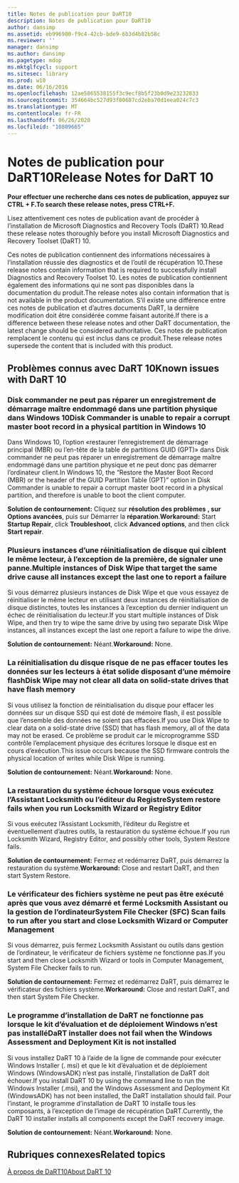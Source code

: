```yaml
---
title: Notes de publication pour DaRT10
description: Notes de publication pour DaRT10
author: dansimp
ms.assetid: eb996980-f9c4-42cb-bde9-6b3d4b82b58c
ms.reviewer: ''
manager: dansimp
ms.author: dansimp
ms.pagetype: mdop
ms.mktglfcycl: support
ms.sitesec: library
ms.prod: w10
ms.date: 06/16/2016
ms.openlocfilehash: 12ae5865538155f3c9ecf8b5f23b0d9e23232833
ms.sourcegitcommit: 354664bc527d93f80687cd2eba70d1eea024c7c3
ms.translationtype: MT
ms.contentlocale: fr-FR
ms.lasthandoff: 06/26/2020
ms.locfileid: "10809665"
---
```

# <span data-ttu-id="b2b00-103">Notes de publication pour DaRT10</span><span class="sxs-lookup"><span data-stu-id="b2b00-103">Release Notes for DaRT 10</span></span>


**<span data-ttu-id="b2b00-104">Pour effectuer une recherche dans ces notes de publication, appuyez sur CTRL + F.</span><span class="sxs-lookup"><span data-stu-id="b2b00-104">To search these release notes, press CTRL+F.</span></span>**

<span data-ttu-id="b2b00-105">Lisez attentivement ces notes de publication avant de procéder à l’installation de Microsoft Diagnostics and Recovery Tools (DaRT) 10.</span><span class="sxs-lookup"><span data-stu-id="b2b00-105">Read these release notes thoroughly before you install Microsoft Diagnostics and Recovery Toolset (DaRT) 10.</span></span>

<span data-ttu-id="b2b00-106">Ces notes de publication contiennent des informations nécessaires à l’installation réussie des diagnostics et de l’outil de récupération 10.</span><span class="sxs-lookup"><span data-stu-id="b2b00-106">These release notes contain information that is required to successfully install Diagnostics and Recovery Toolset 10.</span></span> <span data-ttu-id="b2b00-107">Les notes de publication contiennent également des informations qui ne sont pas disponibles dans la documentation du produit.</span><span class="sxs-lookup"><span data-stu-id="b2b00-107">The release notes also contain information that is not available in the product documentation.</span></span> <span data-ttu-id="b2b00-108">S’il existe une différence entre ces notes de publication et d’autres documents DaRT, la dernière modification doit être considérée comme faisant autorité.</span><span class="sxs-lookup"><span data-stu-id="b2b00-108">If there is a difference between these release notes and other DaRT documentation, the latest change should be considered authoritative.</span></span> <span data-ttu-id="b2b00-109">Ces notes de publication remplacent le contenu qui est inclus dans ce produit.</span><span class="sxs-lookup"><span data-stu-id="b2b00-109">These release notes supersede the content that is included with this product.</span></span>

## <span data-ttu-id="b2b00-110">Problèmes connus avec DaRT 10</span><span class="sxs-lookup"><span data-stu-id="b2b00-110">Known issues with DaRT 10</span></span>


### <span data-ttu-id="b2b00-111">Disk commander ne peut pas réparer un enregistrement de démarrage maître endommagé dans une partition physique dans Windows 10</span><span class="sxs-lookup"><span data-stu-id="b2b00-111">Disk Commander is unable to repair a corrupt master boot record in a physical partition in Windows 10</span></span>

<span data-ttu-id="b2b00-112">Dans Windows 10, l’option «restaurer l’enregistrement de démarrage principal (MBR) ou l’en-tête de la table de partitions GUID (GPT)» dans Disk commander ne peut pas réparer un enregistrement de démarrage maître endommagé dans une partition physique et ne peut donc pas démarrer l’ordinateur client.</span><span class="sxs-lookup"><span data-stu-id="b2b00-112">In Windows 10, the “Restore the Master Boot Record (MBR) or the header of the GUID Partition Table (GPT)” option in Disk Commander is unable to repair a corrupt master boot record in a physical partition, and therefore is unable to boot the client computer.</span></span>

<span data-ttu-id="b2b00-113">**Solution de contournement:** Cliquez sur **résolution des problèmes** **, sur** **Options avancées**, puis sur Démarrer la **réparation**.</span><span class="sxs-lookup"><span data-stu-id="b2b00-113">**Workaround:** Start **Startup Repair**, click **Troubleshoot**, click **Advanced options**, and then click **Start repair**.</span></span>

### <span data-ttu-id="b2b00-114">Plusieurs instances d’une réinitialisation de disque qui ciblent le même lecteur, à l’exception de la première, de signaler une panne.</span><span class="sxs-lookup"><span data-stu-id="b2b00-114">Multiple instances of Disk Wipe that target the same drive cause all instances except the last one to report a failure</span></span>

<span data-ttu-id="b2b00-115">Si vous démarrez plusieurs instances de Disk Wipe et que vous essayez de réinitialiser le même lecteur en utilisant deux instances de réinitialisation de disque distinctes, toutes les instances à l’exception du dernier indiquent un échec de réinitialisation du lecteur.</span><span class="sxs-lookup"><span data-stu-id="b2b00-115">If you start multiple instances of Disk Wipe, and then try to wipe the same drive by using two separate Disk Wipe instances, all instances except the last one report a failure to wipe the drive.</span></span>

<span data-ttu-id="b2b00-116">**Solution de contournement:** Néant.</span><span class="sxs-lookup"><span data-stu-id="b2b00-116">**Workaround:** None.</span></span>

### <span data-ttu-id="b2b00-117">La réinitialisation du disque risque de ne pas effacer toutes les données sur les lecteurs à état solide disposant d’une mémoire flash</span><span class="sxs-lookup"><span data-stu-id="b2b00-117">Disk Wipe may not clear all data on solid-state drives that have flash memory</span></span>

<span data-ttu-id="b2b00-118">Si vous utilisez la fonction de réinitialisation du disque pour effacer les données sur un disque SSD qui est doté de mémoire flash, il est possible que l’ensemble des données ne soient pas effacées.</span><span class="sxs-lookup"><span data-stu-id="b2b00-118">If you use Disk Wipe to clear data on a solid-state drive (SSD) that has flash memory, all of the data may not be erased.</span></span> <span data-ttu-id="b2b00-119">Ce problème se produit car le microprogramme SSD contrôle l’emplacement physique des écritures lorsque le disque est en cours d’exécution.</span><span class="sxs-lookup"><span data-stu-id="b2b00-119">This issue occurs because the SSD firmware controls the physical location of writes while Disk Wipe is running.</span></span>

<span data-ttu-id="b2b00-120">**Solution de contournement:** Néant.</span><span class="sxs-lookup"><span data-stu-id="b2b00-120">**Workaround:** None.</span></span>

### <span data-ttu-id="b2b00-121">La restauration du système échoue lorsque vous exécutez l’Assistant Locksmith ou l’éditeur du Registre</span><span class="sxs-lookup"><span data-stu-id="b2b00-121">System restore fails when you run Locksmith Wizard or Registry Editor</span></span>

<span data-ttu-id="b2b00-122">Si vous exécutez l’Assistant Locksmith, l’éditeur du Registre et éventuellement d’autres outils, la restauration du système échoue.</span><span class="sxs-lookup"><span data-stu-id="b2b00-122">If you run Locksmith Wizard, Registry Editor, and possibly other tools, System Restore fails.</span></span>

<span data-ttu-id="b2b00-123">**Solution de contournement:** Fermez et redémarrez DaRT, puis démarrez la restauration du système.</span><span class="sxs-lookup"><span data-stu-id="b2b00-123">**Workaround:** Close and restart DaRT, and then start System Restore.</span></span>

### <span data-ttu-id="b2b00-124">Le vérificateur des fichiers système ne peut pas être exécuté après que vous avez démarré et fermé Locksmith Assistant ou la gestion de l’ordinateur</span><span class="sxs-lookup"><span data-stu-id="b2b00-124">System File Checker (SFC) Scan fails to run after you start and close Locksmith Wizard or Computer Management</span></span>

<span data-ttu-id="b2b00-125">Si vous démarrez, puis fermez Locksmith Assistant ou outils dans gestion de l’ordinateur, le vérificateur de fichiers système ne fonctionne pas.</span><span class="sxs-lookup"><span data-stu-id="b2b00-125">If you start and then close Locksmith Wizard or tools in Computer Management, System File Checker fails to run.</span></span>

<span data-ttu-id="b2b00-126">**Solution de contournement:** Fermez et redémarrez DaRT, puis démarrez le vérificateur des fichiers système.</span><span class="sxs-lookup"><span data-stu-id="b2b00-126">**Workaround:** Close and restart DaRT, and then start System File Checker.</span></span>

### <a href="" id="-------------dart-installer-does-not-fail-when-the-windows-assessment-and-deployment-kit-is-not-installed"></a> <span data-ttu-id="b2b00-127">Le programme d’installation de DaRT ne fonctionne pas lorsque le kit d’évaluation et de déploiement Windows n’est pas installé</span><span class="sxs-lookup"><span data-stu-id="b2b00-127">DaRT installer does not fail when the Windows Assessment and Deployment Kit is not installed</span></span>

<span data-ttu-id="b2b00-128">Si vous installez DaRT 10 à l’aide de la ligne de commande pour exécuter Windows Installer (. msi) et que le kit d’évaluation et de déploiement Windows (WindowsADK) n’est pas installé, l’installation de DaRT doit échouer.</span><span class="sxs-lookup"><span data-stu-id="b2b00-128">If you install DaRT 10 by using the command line to run the Windows Installer (.msi), and the Windows Assessment and Deployment Kit (WindowsADK) has not been installed, the DaRT installation should fail.</span></span> <span data-ttu-id="b2b00-129">Pour l’instant, le programme d’installation de DaRT 10 installe tous les composants, à l’exception de l’image de récupération DaRT.</span><span class="sxs-lookup"><span data-stu-id="b2b00-129">Currently, the DaRT 10 installer installs all components except the DaRT recovery image.</span></span>

<span data-ttu-id="b2b00-130">**Solution de contournement:** Néant.</span><span class="sxs-lookup"><span data-stu-id="b2b00-130">**Workaround:** None.</span></span>

## <span data-ttu-id="b2b00-131">Rubriques connexes</span><span class="sxs-lookup"><span data-stu-id="b2b00-131">Related topics</span></span>


[<span data-ttu-id="b2b00-132">À propos de DaRT10</span><span class="sxs-lookup"><span data-stu-id="b2b00-132">About DaRT 10</span></span>](about-dart-10.md)

 

 





